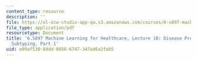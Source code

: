 ```yaml
---
content_type: resource
description: ''
file: https://ol-ocw-studio-app-qa.s3.amazonaws.com/courses/6-s897-machine-learning-for-healthcare-spring-2019/e09af5308ddd08566747347ad6a2fab5_MIT6_S897S19_lec18.pdf
file_type: application/pdf
resourcetype: Document
title: '6.S897 Machine Learning for Healthcare, Lecture 18: Disease Progression &
  Subtyping, Part 1'
uid: e09af530-8ddd-0856-6747-347ad6a2fab5
---
```

